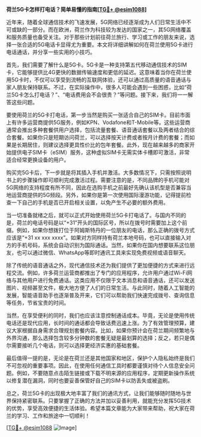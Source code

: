 **荷兰5G卡怎样打电话？简单易懂的指南[[TG💪+ @esim1088](https://t.me/s/esim1088)]**

近年来，随着全球通信技术的飞速发展，5G网络已经逐渐成为人们日常生活中不可或缺的一部分。而在欧洲，荷兰作为科技较为发达的国家之一，其5G网络覆盖和服务质量也备受关注。对于那些计划前往荷兰旅行、学习或工作的朋友来说，选择一张合适的5G电话卡显得尤为重要。本文将详细讲解如何在荷兰使用5G卡进行电话通话，并分享一些实用的小技巧。

首先，我们需要了解什么是5G卡。5G卡是一种支持第五代移动通信技术的SIM卡，它能够提供比4G更快的数据传输速度和更低的延迟。这意味着当你在荷兰使用5G卡时，不仅可以享受到流畅的互联网体验，还可以通过高质量的语音通话与家人朋友保持联系。不过，在实际操作中，很多人可能会遇到一些困惑，比如“荷兰5G卡怎么打电话？”、“电话费用会不会很贵？”等问题。接下来，我们将一一解答这些问题。

要使用荷兰的5G卡打电话，第一步当然是购买一张适合自己的SIM卡。目前市面上有许多运营商提供5G服务，例如KPN、Vodafone和T-Mobile等。这些运营商通常会推出多种套餐供用户选择，包括流量套餐、语音通话套餐以及两者结合的综合套餐。如果你只是短期访问荷兰，可以选择按天计费或者按月计费的套餐；而如果是长期居住，则建议选择更具性价比的包年套餐。此外，现在越来越多的商家开始提供电子SIM卡（eSIM）服务，这种虚拟SIM卡无需实体卡槽即可激活，非常适合经常更换设备的用户。

购买完5G卡后，下一步就是将其插入手机并激活。大多数情况下，只需按照说明书上的步骤操作即可顺利完成激活过程。需要注意的是，不同品牌的手机可能对5G网络的支持程度有所不同，因此在选购手机之前最好先确认该机型是否兼容当地运营商提供的5G频段。另外，如果你是第一次使用国际漫游功能，记得提前检查一下自己的手机是否已开启相关设置，以免产生不必要的额外费用。

当一切准备就绪之后，就可以正式开始使用荷兰5G卡打电话了。与国内不同的是，荷兰的电话号码是以“+31”开头的国际区号，所以在拨号时需要加上这个前缀。例如，如果你想拨打位于阿姆斯特丹的一位朋友的电话，那么正确的拨号方式应该是“+31 xx xxx xxxx”。如果对方同样持有荷兰本地号码，也可以直接输入对方的手机号码，系统会自动识别为国际通话。当然，如果你在国内想要联系这位朋友，也可以通过微信、WhatsApp等即时通讯工具来实现免费视频或语音聊天。

除了传统的语音通话之外，现代通信技术还为我们提供了更加便捷的方式来进行远程交流。例如，许多荷兰运营商都推出了专门的应用程序，允许用户通过Wi-Fi网络与其他用户进行免费通话。这类应用不仅限于文本消息和语音通话，还可以发送图片、视频甚至文件，极大地方便了人们的日常生活。与此同时，随着人工智能的发展，智能语音助手也逐渐普及开来，它们可以帮助我们快速完成拨号、查询信息等任务，节省宝贵的时间。

当然，在享受便利的同时，我们也应该注意控制通话成本。毕竟，无论是使用传统电话还是现代应用，长时间的通话都会导致话费迅速上涨。为了有效管理预算，建议大家根据自身需求合理规划套餐内容。比如，如果你预计会在荷兰期间频繁地与外界沟通，那么选择包含较多分钟数的套餐无疑是最划算的选择；反之，若只是偶尔需要接听几个电话，则可以选择更经济实惠的基础套餐。

最后值得一提的是，无论是在荷兰还是其他国家和地区，保护个人隐私始终是我们不可忽视的重要事项。因此，在使用任何通信工具时都要谨慎对待个人信息安全问题。例如，不要随意点击陌生链接或下载不明来源的应用程序，定期更新操作系统以修复潜在漏洞，同时也要妥善保管好自己的SIM卡以防丢失或被盗刷。

总之，荷兰5G卡的出现极大地丰富了我们的通讯方式，让我们能够随时随地与世界保持紧密联系。只要掌握了正确的方法并加以妥善利用，就能充分发挥5G技术的优势，享受高效便捷的生活体验。希望本篇文章能为大家带来帮助，祝大家在荷兰的学习、工作和旅途中一切顺利！

[[TG💪+ @esim1088](https://t.me/s/esim1088) ![Image](https://i.postimg.cc/4NQfJmqS/Snipaste-2025-05-13-00-14-12.png)]